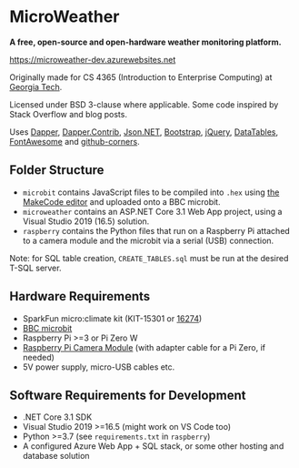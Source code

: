 # MicroWeather

**A free, open-source and open-hardware weather monitoring platform.**

https://microweather-dev.azurewebsites.net

Originally made for CS 4365 (Introduction to Enterprise Computing) at [Georgia Tech](https://www.gatech.edu).

Licensed under BSD 3-clause where applicable. Some code inspired by Stack Overflow and blog posts.

Uses [Dapper](https://dapper-tutorial.net/), [Dapper.Contrib](https://www.nuget.org/packages/Dapper.Contrib/), [Json.NET](https://www.newtonsoft.com/json), [Bootstrap](https://getbootstrap.com), [jQuery](https://jquery.com/), [DataTables](https://datatables.net/), [FontAwesome](https://fontawesome.com/) and [github-corners](https://github.com/tholman/github-corners).

## Folder Structure

* `microbit` contains JavaScript files to be compiled into `.hex` using [the MakeCode editor](https://makecode.microbit.org/#editor) and uploaded onto a BBC microbit.
* `microweather` contains an ASP.NET Core 3.1 Web App project, using a Visual Studio 2019 (16.5) solution.
* `raspberry` contains the Python files that run on a Raspberry Pi attached to a camera module and the microbit via a serial (USB) connection.

Note: for SQL table creation, `CREATE_TABLES.sql` must be run at the desired T-SQL server.

## Hardware Requirements

* SparkFun micro:climate kit (KIT-15301 or [16274](https://www.sparkfun.com/products/16274))
* [BBC microbit](https://www.sparkfun.com/products/14208)
* Raspberry Pi >=3 or Pi Zero W
* [Raspberry Pi Camera Module](https://www.sparkfun.com/products/14028) (with adapter cable for a Pi Zero, if needed)
* 5V power supply, micro-USB cables etc.

## Software Requirements for Development

* .NET Core 3.1 SDK
* Visual Studio 2019 >=16.5 (might work on VS Code too)
* Python >=3.7 (see `requirements.txt` in `raspberry`)
* A configured Azure Web App + SQL stack, or some other hosting and database solution
